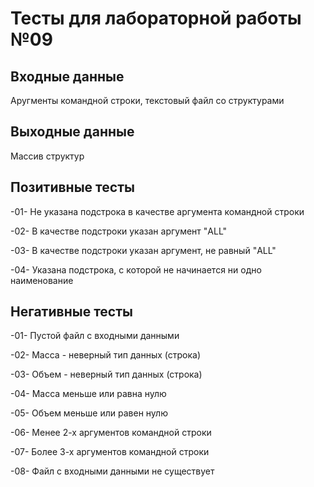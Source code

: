 # Тесты для лабораторной работы №09

## Входные данные
Аругменты командной строки, текстовый файл со структурами

## Выходные данные
Массив структур

## Позитивные тесты
-01- Не указана подстрока в качестве аргумента командной строки

-02- В качестве подстроки указан аргумент "ALL"

-03- В качестве подстроки указан аргумент, не равный "ALL"

-04- Указана подстрока, с которой не начинается ни одно наименование


## Негативные тесты
-01- Пустой файл с входными данными

-02- Масса - неверный тип данных (строка)

-03- Объем - неверный тип данных (строка)

-04- Масса меньше или равна нулю

-05- Объем меньше или равен нулю

-06- Менее 2-х аргументов командной строки

-07- Более 3-х аргументов командной строки

-08- Файл с входными данными не существует
